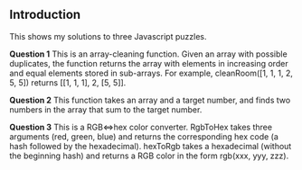## Introduction
This shows my solutions to three Javascript puzzles.

**Question 1**
This is an array-cleaning function. Given an array with possible duplicates, the function returns the array with elements in increasing order and equal elements stored in sub-arrays. For example, cleanRoom([1, 1, 1, 2, 5, 5]) returns [[1, 1, 1], 2, [5, 5]].

**Question 2**
This function takes an array and a target number, and finds two numbers in the array that sum to the target number.

**Question 3**
This is a RGB<=>hex color converter. RgbToHex takes three arguments (red, green, blue) and returns the corresponding hex code (a hash followed by the hexadecimal). hexToRgb takes a hexadecimal (without the beginning hash) and returns a RGB color in the form rgb(xxx, yyy, zzz).
